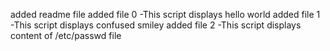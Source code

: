 added readme file
added file 0 -This script displays hello world
added file 1 -This script displays confused smiley
added file 2 -This script displays content of /etc/passwd file
